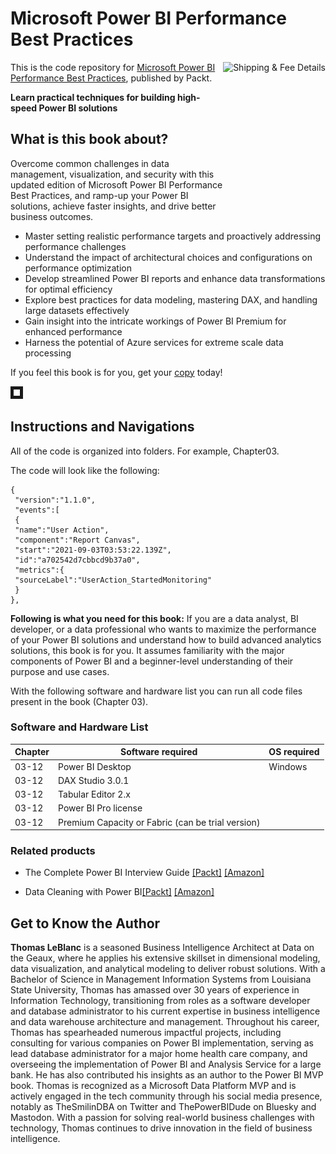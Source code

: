 # Microsoft Power BI Performance Best Practices

<a href="https://www.packtpub.com/en-in/product/microsoft-power-bi-performance-best-practices-9781835082256"><img src="https://content.packt.com/_/image/original/B21260/cover_image_large.jpg" alt="Shipping & Fee Details" height="256px" align="right"></a>

This is the code repository for [Microsoft Power BI Performance Best Practices](https://www.packtpub.com/en-in/product/microsoft-power-bi-performance-best-practices-9781835082256), published by Packt.

**Learn practical techniques for building high-speed Power BI solutions**

## What is this book about?
Overcome common challenges in data management, visualization, and security with this updated edition of Microsoft Power BI Performance Best Practices, and ramp-up your Power BI solutions, achieve faster insights, and drive better business outcomes.

* Master setting realistic performance targets and proactively addressing performance challenges
* Understand the impact of architectural choices and configurations on performance optimization
* Develop streamlined Power BI reports and enhance data transformations for optimal efficiency
* Explore best practices for data modeling, mastering DAX, and handling large datasets effectively
* Gain insight into the intricate workings of Power BI Premium for enhanced performance
* Harness the potential of Azure services for extreme scale data processing

If you feel this book is for you, get your [copy](https://www.amazon.com/dp/1835082254) today!

<a href="https://www.packtpub.com/?utm_source=github&utm_medium=banner&utm_campaign=GitHubBanner"><img src="https://raw.githubusercontent.com/PacktPublishing/GitHub/master/GitHub.png" 
alt="https://www.packtpub.com/" border="5" /></a>

## Instructions and Navigations
All of the code is organized into folders. For example, Chapter03.

The code will look like the following:
```
{
 "version":"1.1.0",
 "events":[
 {
 "name":"User Action",
 "component":"Report Canvas",
 "start":"2021-09-03T03:53:22.139Z",
 "id":"a702542d7cbbcd9b37a0",
 "metrics":{
 "sourceLabel":"UserAction_StartedMonitoring"
 }
},

```

**Following is what you need for this book:**
If you are a data analyst, BI developer, or a data professional who wants to maximize the performance of your Power BI solutions and understand how to build advanced analytics solutions, this book is for you. It assumes familiarity with the major components of Power BI and a beginner-level understanding of their purpose and use cases.

With the following software and hardware list you can run all code files present in the book (Chapter 03).
### Software and Hardware List
| Chapter | Software required | OS required |
| -------- | ------------------------------------ | ----------------------------------- |
| 03-12 |Power BI Desktop | Windows |
| 03-12 | DAX Studio 3.0.1 |  |
| 03-12   | Tabular Editor 2.x |                |
| 03-12   | Power BI Pro license |              |
| 03-12   | Premium Capacity or Fabric (can be trial version) |              |


### Related products
* The Complete Power BI Interview Guide [[Packt]](https://www.packtpub.com/en-in/product/the-complete-power-bi-interview-guide-9781805120674?type=subscription) [[Amazon]](https://www.amazon.com/dp/1805120670)

* Data Cleaning with Power BI[[Packt]](https://www.packtpub.com/en-in/product/data-cleaning-with-power-bi-9781805126409?type=subscription) [[Amazon]](https://www.amazon.com/dp/1805126407)

## Get to Know the Author
**Thomas LeBlanc**
is a seasoned Business Intelligence Architect at Data on the Geaux, where he applies his extensive skillset in dimensional modeling, data visualization, and analytical modeling to deliver robust solutions. With a Bachelor of Science in Management Information Systems from Louisiana State University, Thomas has amassed over 30 years of experience in Information Technology, transitioning from roles as a software developer and database administrator to his current expertise in business intelligence and data warehouse architecture and management.
Throughout his career, Thomas has spearheaded numerous impactful projects, including consulting for various companies on Power BI implementation, serving as lead database administrator for a major home health care company, and overseeing the implementation of Power BI and Analysis Service for a large bank. He has also contributed his insights as an author to the Power BI MVP book.
Thomas is recognized as a Microsoft Data Platform MVP and is actively engaged in the tech community through his social media presence, notably as TheSmilinDBA on Twitter and ThePowerBIDude on Bluesky and Mastodon. With a passion for solving real-world business challenges with technology, Thomas continues to drive innovation in the field of business intelligence.
